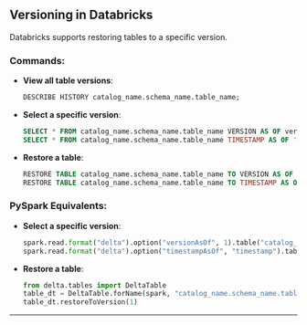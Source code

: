 ## Versioning in Databricks
Databricks supports restoring tables to a specific version.

### Commands:
- **View all table versions**:  
  ```sql
  DESCRIBE HISTORY catalog_name.schema_name.table_name;
  ```
- **Select a specific version**:  
  ```sql
  SELECT * FROM catalog_name.schema_name.table_name VERSION AS OF version_number;
  SELECT * FROM catalog_name.schema_name.table_name TIMESTAMP AS OF 'timestamp';
  ```
- **Restore a table**:  
  ```sql
  RESTORE TABLE catalog_name.schema_name.table_name TO VERSION AS OF version_number;
  RESTORE TABLE catalog_name.schema_name.table_name TO TIMESTAMP AS OF 'timestamp';
  ```

### PySpark Equivalents:
- **Select a specific version**:  
  ```python
  spark.read.format("delta").option("versionAsOf", 1).table("catalog_name.schema_name.table_name")
  spark.read.format("delta").option("timestampAsOf", "timestamp").table("catalog_name.schema_name.table_name")
  ```
- **Restore a table**:  
  ```python
  from delta.tables import DeltaTable
  table_dt = DeltaTable.forName(spark, "catalog_name.schema_name.table_name")
  table_dt.restoreToVersion(1)
  ```

---
